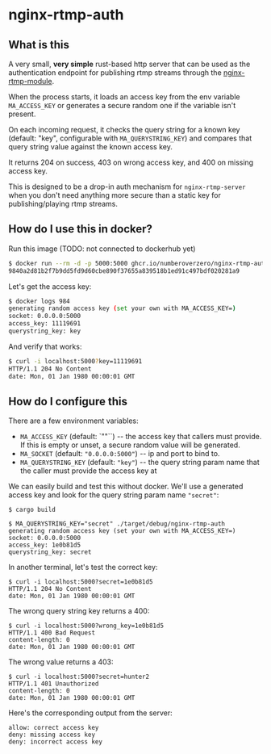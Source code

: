 # nginx-rtmp-auth

## What is this

A very small, **very simple** rust-based http server that can be used as the
authentication endpoint for publishing rtmp streams through the
[nginx-rtmp-module](https://github.com/arut/nginx-rtmp-module).

When the process starts, it loads an access key from the env variable
`MA_ACCESS_KEY` or generates a secure random one if the variable isn't present.

On each incoming request, it checks the query string for a known key
(default: "key", configurable with `MA_QUERYSTRING_KEY`) and compares that
query string value against the known access key.

It returns 204 on success, 403 on wrong access key, and 400 on missing access
key.

This is designed to be a drop-in auth mechanism for `nginx-rtmp-server` when
you don't need anything more secure than a static key for publishing/playing
rtmp streams.

## How do I use this in docker?

Run this image (TODO: not connected to dockerhub yet)
```bash
$ docker run --rm -d -p 5000:5000 ghcr.io/numberoverzero/nginx-rtmp-auth
9840a2d81b2f7b9dd5fd9d60cbe890f37655a839518b1ed91c497bdf020281a9
```

Let's get the access key:
```bash
$ docker logs 984
generating random access key (set your own with MA_ACCESS_KEY=)
socket: 0.0.0.0:5000
access_key: 11119691
querystring_key: key
```

And verify that works:
```bash
$ curl -i localhost:5000?key=11119691
HTTP/1.1 204 No Content
date: Mon, 01 Jan 1980 00:00:01 GMT
```

## How do I configure this

There are a few environment variables:

* `MA_ACCESS_KEY` (default: `""``) -- the access key that callers must provide.
  If this is empty or unset, a secure random value will be generated.
* `MA_SOCKET` (default: `"0.0.0.0:5000"`) -- ip and port to bind to.
* `MA_QUERYSTRING_KEY` (default: `"key"`) -- the query string param name
  that the caller must provide the access key at


We can easily build and test this without docker.  We'll use a
generated access key and look for the query string param name `"secret"`:

```
$ cargo build

$ MA_QUERYSTRING_KEY="secret" ./target/debug/nginx-rtmp-auth
generating random access key (set your own with MA_ACCESS_KEY=)
socket: 0.0.0.0:5000
access_key: 1e0b81d5
querystring_key: secret
```

In another terminal, let's test the correct key:
```
$ curl -i localhost:5000?secret=1e0b81d5
HTTP/1.1 204 No Content
date: Mon, 01 Jan 1980 00:00:01 GMT
```

The wrong query string key returns a 400:
```
$ curl -i localhost:5000?wrong_key=1e0b81d5
HTTP/1.1 400 Bad Request
content-length: 0
date: Mon, 01 Jan 1980 00:00:01 GMT
```

The wrong value returns a 403:
```
$ curl -i localhost:5000?secret=hunter2
HTTP/1.1 401 Unauthorized
content-length: 0
date: Mon, 01 Jan 1980 00:00:01 GMT
```

Here's the corresponding output from the server:
```
allow: correct access key
deny: missing access key
deny: incorrect access key
```
